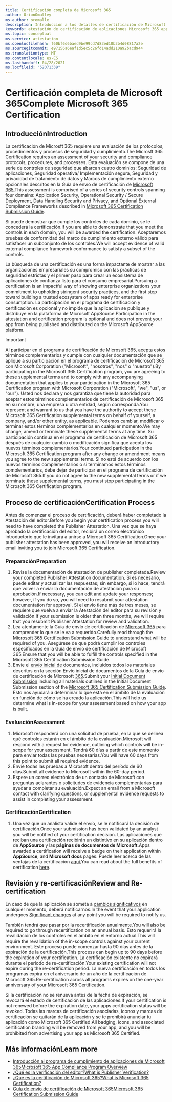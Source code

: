 ```yaml
---
title: Certificación completa de Microsoft 365
author: OrionOmalley
ms.author: oromalle
description: Introducción a los detalles de certificación de Microsoft 365
keywords: atestación de certificación de aplicaciones Microsoft 365 appSource
ms.topic: conceptual
ms.service: attestation
ms.openlocfilehash: f60bf6d6baed9be99cd7d83ed10b3b4d08817a2e
ms.sourcegitcommit: e97156a6eaf1d5ec5c26fd14add210a92bacd944
ms.translationtype: MT
ms.contentlocale: es-ES
ms.lasthandoff: 04/28/2021
ms.locfileid: "52071339"
---
```

# <a name="complete-microsoft-365-certification"></a><span data-ttu-id="41faf-104">Certificación completa de Microsoft 365</span><span class="sxs-lookup"><span data-stu-id="41faf-104">Complete Microsoft 365 Certification</span></span>

## <a name="introduction"></a><span data-ttu-id="41faf-105">Introducción</span><span class="sxs-lookup"><span data-stu-id="41faf-105">Introduction</span></span>

<span data-ttu-id="41faf-106">La certificación de Microsft 365 requiere una evaluación de los protocolos, procedimientos y procesos de seguridad y cumplimiento.</span><span class="sxs-lookup"><span data-stu-id="41faf-106">The Microsft 365 Certification requires an assessment of your security and compliance protocols, procedures, and processes.</span></span> <span data-ttu-id="41faf-107">Esta evaluación se compone de una serie de controles de seguridad que abarcan cuatro dominios: Seguridad de aplicaciones, Seguridad operativa/ Implementación segura, Seguridad y privacidad de tratamiento de datos y Marcos de cumplimiento externo opcionales descritos en la Guía de envío de certificación de [Microsoft 365.](https://docs.microsoft.com/microsoft-365-app-certification/docs/certification-submission-guide)</span><span class="sxs-lookup"><span data-stu-id="41faf-107">This assessment is comprised of a series of security controls spanning four domains: Application Security, Operational Security / Secure Deployment, Data Handling Security and Privacy, and Optional External Compliance Frameworks described in [Microsoft 365 Certification Submission Guide](https://docs.microsoft.com/microsoft-365-app-certification/docs/certification-submission-guide).</span></span>

<span data-ttu-id="41faf-108">Si puede demostrar que cumple los controles de cada dominio, se le concederá la certificación.</span><span class="sxs-lookup"><span data-stu-id="41faf-108">If you are able to demonstrate that you meet the controls in each domain, you will be awarded the certification.</span></span> <span data-ttu-id="41faf-109">Aceptaremos pruebas de conformidad del marco de cumplimiento externo válido para satisfacer un subconjunto de los controles.</span><span class="sxs-lookup"><span data-stu-id="41faf-109">We will accept evidence of valid external compliance framework conformance to satisfy a subset of the controls.</span></span> 

<span data-ttu-id="41faf-110">La búsqueda de una certificación es una forma impactante de mostrar a las organizaciones empresariales su compromiso con las prácticas de seguridad estrictas y el primer paso para crear un ecosistema de aplicaciones de confianza listo para el consumo empresarial.</span><span class="sxs-lookup"><span data-stu-id="41faf-110">Pursuing a certification is an impactful way of showing enterprise organizations your commitment to upholding stringent security practices, and the first step toward building a trusted ecosystem of apps ready for enterprise consumption.</span></span> <span data-ttu-id="41faf-111">La participación en el programa de certificación y certificación es opcional y no impide que la aplicación se publique y distribuye en la plataforma de Microsoft AppSource.</span><span class="sxs-lookup"><span data-stu-id="41faf-111">Participation in the attestation and certification program is optional and does not prevent your app from being published and distributed on the Microsoft AppSource platform.</span></span>

> [!IMPORTANT]
> <span data-ttu-id="41faf-112">Al participar en el programa de certificación de Microsoft 365, acepta estos términos complementarios y cumple con cualquier documentación que se aplique a su participación en el programa de certificación de Microsoft 365 con Microsoft Corporation ("Microsoft", "nosotros", "nos" o "nuestro").</span><span class="sxs-lookup"><span data-stu-id="41faf-112">By participating in the Microsoft 365 Certification  program, you are agreeing to these supplemental terms and to comply with any accompanying documentation that applies to your participation in the Microsoft 365 Certification program with Microsoft Corporation ("Microsoft", "we", "us",  or "our").</span></span> <span data-ttu-id="41faf-113">Usted nos declara y nos garantiza que tiene la autoridad para aceptar estos términos complementarios de certificación de Microsoft 365 en su nombre, una empresa u otra entidad, según corresponda.</span><span class="sxs-lookup"><span data-stu-id="41faf-113">You represent and warrant to us that you have the authority to accept these Microsoft 365 Certification supplemental terms on behalf of yourself, a company, and/or other entity, as applicable.</span></span> <span data-ttu-id="41faf-114">Podemos cambiar, modificar o terminar estos términos complementarios en cualquier momento.</span><span class="sxs-lookup"><span data-stu-id="41faf-114">We may change, amend or terminate these supplemental terms at any time.</span></span> <span data-ttu-id="41faf-115">Su participación continua en el programa de certificación de Microsoft 365 después de cualquier cambio o modificación significa que acepta los nuevos términos complementarios.</span><span class="sxs-lookup"><span data-stu-id="41faf-115">Your continued participation in the Microsoft 365 Certification program after any change or amendment means you agree to the new supplemental terms.</span></span> <span data-ttu-id="41faf-116">Si no está de acuerdo con los nuevos términos complementarios o si terminamos estos términos complementarios, debe dejar de participar en el programa de certificación de Microsoft 365.</span><span class="sxs-lookup"><span data-stu-id="41faf-116">If you do not agree to the new supplemental terms or if we terminate these supplemental terms, you must stop participating in the Microsoft 365 Certification program.</span></span>

## <a name="certification-process"></a><span data-ttu-id="41faf-117">Proceso de certificación</span><span class="sxs-lookup"><span data-stu-id="41faf-117">Certification Process</span></span>

<span data-ttu-id="41faf-118">Antes de comenzar el proceso de certificación, deberá haber completado la Atestación del editor.</span><span class="sxs-lookup"><span data-stu-id="41faf-118">Before you begin your certification process you will need to have completed the Publisher Attestation.</span></span> <span data-ttu-id="41faf-119">Una vez que se haya aprobado la certificación del editor, recibirá un correo electrónico introductorio que le invitará a unirse a Microsoft 365 Certification.</span><span class="sxs-lookup"><span data-stu-id="41faf-119">Once your publisher attestation has been approved, you will receive an introductory email inviting you to join Microsoft 365 Certification.</span></span>

### <a name="preparation"></a><span data-ttu-id="41faf-120">Preparación</span><span class="sxs-lookup"><span data-stu-id="41faf-120">Preparation</span></span>
1. <span data-ttu-id="41faf-121">Revise la documentación de atestación de publisher completada.</span><span class="sxs-lookup"><span data-stu-id="41faf-121">Review your completed Publisher Attestation documentation.</span></span> <span data-ttu-id="41faf-122">Si es necesario, puede editar y actualizar las respuestas; sin embargo, si lo hace, tendrá que volver a enviar la documentación de atestación para su aprobación.</span><span class="sxs-lookup"><span data-stu-id="41faf-122">If necessary, you can edit and update your responses; however, if you do so, you will need to resubmit your attestation documentation for approval.</span></span> <span data-ttu-id="41faf-123">Si el envío tiene más de tres meses, se requiere que vuelva a enviar la Atestación del editor para su revisión y validación.</span><span class="sxs-lookup"><span data-stu-id="41faf-123">If your submission is older than three months, we will require that you resubmit Publisher Attestation for review and validation.</span></span> 
1. <span data-ttu-id="41faf-124">Lea atentamente la Guía de envío de certificación de [Microsoft 365](https://docs.microsoft.com/microsoft-365-app-certification/docs/certification-submission-guide) para comprender lo que se le va a requerido.</span><span class="sxs-lookup"><span data-stu-id="41faf-124">Carefully read through the [Microsoft 365 Certification Submission Guide](https://docs.microsoft.com/microsoft-365-app-certification/docs/certification-submission-guide) to understand what will be required of you.</span></span> <span data-ttu-id="41faf-125">Asegúrese de que podrá cumplir los controles especificados en la Guía de envío de certificación de Microsoft 365.</span><span class="sxs-lookup"><span data-stu-id="41faf-125">Ensure that you will be able to fulfill the controls specified in the Microsoft 365 Certification Submission Guide.</span></span>
1. <span data-ttu-id="41faf-126">Envíe el [envío inicial de](https://docs.microsoft.com/microsoft-365-app-certification/docs/certification-submission-guide#initial-document-submission) documentos, incluidos todos los materiales descritos en la sección Envío inicial de documentos de la Guía de envío de certificación de Microsoft [365](https://docs.microsoft.com/microsoft-365-app-certification/docs/certification-submission-guide).</span><span class="sxs-lookup"><span data-stu-id="41faf-126">Submit your [Initial Document Submission](https://docs.microsoft.com/microsoft-365-app-certification/docs/certification-submission-guide#initial-document-submission) including all materials outlined in the Initial Document Submission section of the [Microsoft 365 Certification Submission Guide](https://docs.microsoft.com/microsoft-365-app-certification/docs/certification-submission-guide).</span></span> <span data-ttu-id="41faf-127">Esto nos ayudará a determinar lo que está en el ámbito de la evaluación en función de cómo se ha creado la aplicación.</span><span class="sxs-lookup"><span data-stu-id="41faf-127">This will help us determine what is in-scope for your assessment based on how your app is built.</span></span>

### <a name="assessment"></a><span data-ttu-id="41faf-128">Evaluación</span><span class="sxs-lookup"><span data-stu-id="41faf-128">Assessment</span></span>
1. <span data-ttu-id="41faf-129">Microsoft responderá con una solicitud de prueba, en la que se delinea qué controles estarán en el ámbito de la evaluación.</span><span class="sxs-lookup"><span data-stu-id="41faf-129">Microsoft will respond with a request for evidence, outlining which controls will be in-scope for your assessment.</span></span> <span data-ttu-id="41faf-130">Tendrá 60 días a partir de este momento para enviar todas las pruebas necesarias.</span><span class="sxs-lookup"><span data-stu-id="41faf-130">You will have 60 days from this point to submit all required evidence.</span></span>
1. <span data-ttu-id="41faf-131">Envíe todas las pruebas a Microsoft dentro del período de 60 días.</span><span class="sxs-lookup"><span data-stu-id="41faf-131">Submit all evidence to Microsoft within the 60-day period.</span></span>
1. <span data-ttu-id="41faf-132">Espere un correo electrónico de un contacto de Microsoft con preguntas aclarantes o solicitudes de evidencia complementarias para ayudar a completar su evaluación.</span><span class="sxs-lookup"><span data-stu-id="41faf-132">Expect an email from a Microsoft contact with clarifying questions, or supplemental evidence requests to assist in completing your assessment.</span></span>

### <a name="certification"></a><span data-ttu-id="41faf-133">Certificación</span><span class="sxs-lookup"><span data-stu-id="41faf-133">Certification</span></span>
1. <span data-ttu-id="41faf-134">Una vez que un analista valide el envío, se le notificará la decisión de certificación.</span><span class="sxs-lookup"><span data-stu-id="41faf-134">Once your submission has been validated by an analyst you will be notified of your certification decision.</span></span> <span data-ttu-id="41faf-135">Las aplicaciones que reciban una certificación recibirán un distintivo en su aplicación dentro de **AppSource** y las **páginas de documentos de Microsoft.**</span><span class="sxs-lookup"><span data-stu-id="41faf-135">Apps awarded a certification will receive a badge on their application within **AppSource**, and **Microsoft docs** pages.</span></span> <span data-ttu-id="41faf-136">Puede leer acerca de las ventajas de la certificación [aquí.](https://docs.microsoft.com/microsoft-365-app-certification/docs/enterprise-app-certification-guide#program-benefits)</span><span class="sxs-lookup"><span data-stu-id="41faf-136">You can read about the full benefits of certification [here](https://docs.microsoft.com/microsoft-365-app-certification/docs/enterprise-app-certification-guide#program-benefits).</span></span>

## <a name="review-and-re-certification"></a><span data-ttu-id="41faf-137">Revisión y re-certificación</span><span class="sxs-lookup"><span data-stu-id="41faf-137">Review and Re-certification</span></span>
<span data-ttu-id="41faf-138">En caso de que la aplicación se someta a [cambios significativos](https://docs.microsoft.com/microsoft-365-app-certification/docs/certification-submission-guide#significant-changes) en cualquier momento, deberá notificarnos.</span><span class="sxs-lookup"><span data-stu-id="41faf-138">In the event that your application undergoes [Significant changes](https://docs.microsoft.com/microsoft-365-app-certification/docs/certification-submission-guide#significant-changes) at any point you will be required to notify us.</span></span>

<span data-ttu-id="41faf-139">También tendrá que pasar por la recertificación anualmente.</span><span class="sxs-lookup"><span data-stu-id="41faf-139">You will also be required to go through recertification on an annual basis.</span></span> <span data-ttu-id="41faf-140">Esto requerirá la revalidación de los controles en el ámbito en el entorno actual.</span><span class="sxs-lookup"><span data-stu-id="41faf-140">This will require the revalidation of the in-scope controls against your current environment.</span></span> <span data-ttu-id="41faf-141">Este proceso puede comenzar hasta 90 días antes de la expiración de la certificación.</span><span class="sxs-lookup"><span data-stu-id="41faf-141">This process can begin up to 90 days before the expiration of your certification.</span></span> <span data-ttu-id="41faf-142">La certificación existente no expirará durante el período de re-certificación.</span><span class="sxs-lookup"><span data-stu-id="41faf-142">Your existing certification will not expire during the re-certification period.</span></span> <span data-ttu-id="41faf-143">La nueva certificación en todos los programas expira en el aniversario de un año de la certificación de Microsoft 365.</span><span class="sxs-lookup"><span data-stu-id="41faf-143">Re-certification across all programs expires on the one-year anniversary of your Microsoft 365 Certification.</span></span>

<span data-ttu-id="41faf-144">Si la certificación no se renueva antes de la fecha de expiración, se revocará el estado de certificación de las aplicaciones.</span><span class="sxs-lookup"><span data-stu-id="41faf-144">If your certification is not renewed before the expiration date, your apps certification status will be revoked.</span></span> <span data-ttu-id="41faf-145">Todas las marcas de certificación asociadas, iconos y marcas de certificación se quitarán de la aplicación y se te prohibirá anunciar tu aplicación como Microsoft 365 Certified.</span><span class="sxs-lookup"><span data-stu-id="41faf-145">All badging, icons, and associated certification branding will be removed from your app, and you will be prohibited from advertising your app as Microsoft 365 Certified.</span></span>



## <a name="learn-more"></a><span data-ttu-id="41faf-146">Más información</span><span class="sxs-lookup"><span data-stu-id="41faf-146">Learn more</span></span>

* [<span data-ttu-id="41faf-147">Introducción al programa de cumplimiento de aplicaciones de Microsoft 365</span><span class="sxs-lookup"><span data-stu-id="41faf-147">Microsoft 365 App Compliance Program Overview</span></span>](~/overview.md)  
* [<span data-ttu-id="41faf-148">¿Qué es la verificación del editor?</span><span class="sxs-lookup"><span data-stu-id="41faf-148">What is Publisher Verification?</span></span>](https://docs.microsoft.com/azure/active-directory/develop/publisher-verification-overview)
* [<span data-ttu-id="41faf-149">¿Qué es la certificación de Microsoft 365?</span><span class="sxs-lookup"><span data-stu-id="41faf-149">What is Microsoft 365 Certification?</span></span>](~/docs/enterprise-app-certification-guide.md)  
* [<span data-ttu-id="41faf-150">Guía de envío de certificación de Microsoft 365</span><span class="sxs-lookup"><span data-stu-id="41faf-150">Microsoft 365 Certification Submission Guide</span></span>](~/docs/certification-submission-guide.md)
